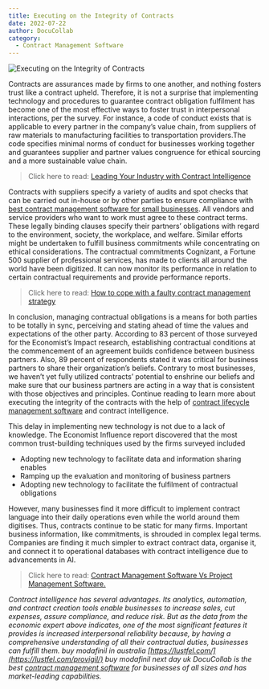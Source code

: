 ```yaml
---
title: Executing on the Integrity of Contracts
date: 2022-07-22
author: DocuCollab
category:
  - Contract Management Software
---
```




![Executing on the Integrity of Contracts](/img/blog/Executing-on-the-Integrity-of-Contracts-850x429.jpg)

Contracts are assurances made by firms to one another, and nothing fosters trust like a contract upheld. Therefore, it is not a surprise that implementing technology and procedures to guarantee contract obligation fulfilment has become one of the most effective ways to foster trust in interpersonal interactions, per the survey. For instance, a code of conduct exists that is applicable to every partner in the company’s value chain, from suppliers of raw materials to manufacturing facilities to transportation providers.The code specifies minimal norms of conduct for businesses working together and guarantees supplier and partner values congruence for ethical sourcing and a more sustainable value chain.



> Click here to read: [Leading Your Industry with Contract Intelligence](https://docucollab.com/leading-your-industry-with-contract-intelligence/)



Contracts with suppliers specify a variety of audits and spot checks that can be carried out in-house or by other parties to ensure compliance with [best contract management software for small businesses](https://docucollab.com/contract-management-software/). All vendors and service providers who want to work must agree to these contract terms. These legally binding clauses specify their partners’ obligations with regard to the environment, society, the workplace, and welfare. Similar efforts might be undertaken to fulfill business commitments while concentrating on ethical considerations. The contractual commitments Cognizant, a Fortune 500 supplier of professional services, has made to clients all around the world have been digitized. It can now monitor its performance in relation to certain contractual requirements and provide performance reports.



> Click here to read: [How to cope with a faulty contract management strategy](https://docucollab.com/how-to-cope-with-a-faulty-contract-management-strategy/)



In conclusion, managing contractual obligations is a means for both parties to be totally in sync, perceiving and stating ahead of time the values and expectations of the other party. According to 83 percent of those surveyed for the Economist’s Impact research, establishing contractual conditions at the commencement of an agreement builds confidence between business partners. Also, 89 percent of respondents stated it was critical for business partners to share their organization’s beliefs. Contrary to most businesses, we haven’t yet fully utilized contracts’ potential to enshrine our beliefs and make sure that our business partners are acting in a way that is consistent with those objectives and principles. Continue reading to learn more about executing the integrity of the contracts with the help of [contract lifecycle management software](https://docucollab.com/contract-management-software/) and contract intelligence.

This delay in implementing new technology is not due to a lack of knowledge. The Economist Influence report discovered that the most common trust-building techniques used by the firms surveyed included

- Adopting new technology to facilitate data and information sharing enables
- Ramping up the evaluation and monitoring of business partners
- Adopting new technology to facilitate the fulfilment of contractual obligations

However, many businesses find it more difficult to implement contract language into their daily operations even while the world around them digitises. Thus, contracts continue to be static for many firms. Important business information, like commitments, is shrouded in complex legal terms. Companies are finding it much simpler to extract contract data, organise it, and connect it to operational databases with contract intelligence due to advancements in AI.



> Click here to read: [Contract Management Software Vs Project Management Software.](https://docucollab.com/contract-management-software-vs-project-management-software/)



*Contract intelligence has several advantages. Its analytics, automation, and contract creation tools enable businesses to increase sales, cut expenses, assure compliance, and reduce risk. But as the data from the economic expert above indicates, one of the most significant features it provides is increased interpersonal reliability because, by having a comprehensive understanding of all their contractual duties, businesses can fulfill them. buy modafinil in australia [https://lustfel.com/](https://lustfel.com/provigil/) buy modafinil next day uk DocuCollab is the best [contract management software](https://docucollab.com/contract-management-software/) for businesses of all sizes and has market-leading capabilities.*
